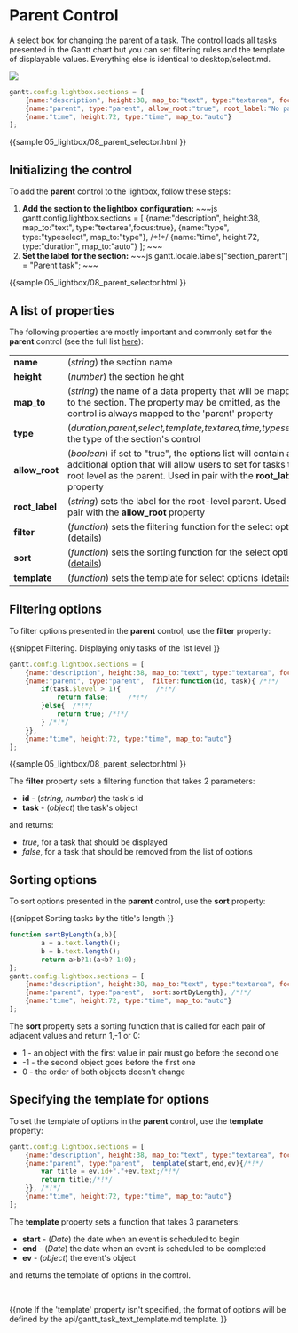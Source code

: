 Parent Control
==================================================
A select box for changing the parent of a task.  The control loads all tasks presented in the Gantt chart but you can set filtering rules and the template of displayable values.
Everything else is identical to desktop/select.md.
 

<img src="desktop/parent_control.png"/>

~~~js
gantt.config.lightbox.sections = [
	{name:"description", height:38, map_to:"text", type:"textarea", focus:true},
	{name:"parent", type:"parent", allow_root:"true", root_label:"No parent"}, /*!*/
	{name:"time", height:72, type:"time", map_to:"auto"}
];
~~~
{{sample
05_lightbox/08_parent_selector.html
}}



Initializing the control
-----------------------
To add the **parent** control to the lightbox, follow these steps:
<ol>
    <li><b>Add the section to the lightbox configuration:</b>
~~~js
gantt.config.lightbox.sections = [
	{name:"description", height:38, map_to:"text", type:"textarea",focus:true},
    {name:"type", type:"typeselect", map_to:"type"},  /*!*/
    {name:"time", height:72, type:"duration", map_to:"auto"}
];
~~~
	</li>
    <li><b>Set the label for the section:</b>
~~~js
gantt.locale.labels["section_parent"] = "Parent task";
~~~
	</li>
</ol>

{{sample
05_lightbox/08_parent_selector.html
}}       


A list of properties
------------------------------
The following properties are mostly important and commonly set for the **parent** control (see the full list <a href="api/gantt_lightbox_config.md">here</a>):

<table class="webixdoc_links">
	<tbody>
    	<tr>
			<td class="webixdoc_links0"><b>name</b></td>
			<td>(<i>string</i>) the section name </td>
		</tr>
        <tr>
			<td class="webixdoc_links0"><b>height</b></td>
			<td>(<i>number</i>) the section height</td>
		</tr>
        <tr>
			<td class="webixdoc_links0"><b>map_to</b></td>
			<td>(<i>string</i>) the name of a data property that will be mapped to the section. The property may be omitted, as the control is always mapped to the 'parent' property</td>
		</tr>
        <tr>
			<td class="webixdoc_links0"><b>type</b></td>
			<td>(<i>duration,parent,select,template,textarea,time,typeselect</i>) the type of the section's control</td>
		</tr>        
        <tr>
			<td class="webixdoc_links0"><b>allow_root</b></td>
			<td>(<i>boolean</i>) if set to "true", the options list will contain an additional option that will allow users to set for tasks the root level as the parent. Used in pair with the 
            <b>root_label</b> property</td>
		</tr>
        <tr>
			<td class="webixdoc_links0"><b>root_label</b></td>
			<td>(<i>string</i>) sets the label for the root-level parent. Used in pair with the <b>allow_root</b> property </td>
		</tr>
        <tr>
			<td class="webixdoc_links0"><b>filter</b></td>
			<td>(<i>function</i>) sets the filtering function for the select options (<a href="desktop/parent.md#filteringoptions">details</a>)</td>
		</tr>
        <tr>
			<td class="webixdoc_links0"><b>sort</b></td>
			<td>(<i>function</i>) sets the sorting function for the select options (<a href="desktop/parent.md#sortingoptions">details</a>)</td>
		</tr>
        <tr>
			<td class="webixdoc_links0"><b>template</b></td>
			<td>(<i>function</i>) sets the template for select options (<a href="desktop/parent.md#specifyingthetemplateforoptions">details</a>)</td>
		</tr>
</tbody>
</table>

Filtering options
--------------------------------------
To filter options presented in the **parent** control, use the **filter** property:

{{snippet
Filtering. Displaying only tasks of the 1st level
}}
~~~js
gantt.config.lightbox.sections = [
	{name:"description", height:38, map_to:"text", type:"textarea", focus:true},
	{name:"parent", type:"parent",  filter:function(id, task){ /*!*/
	 	if(task.$level > 1){         /*!*/
			return false;     /*!*/
		}else{  /*!*/
			return true; /*!*/
		} /*!*/
	}},
	{name:"time", height:72, type:"time", map_to:"auto"}
];
~~~
{{sample
05_lightbox/08_parent_selector.html
}}

The **filter** property sets a filtering function that takes 2 parameters:

- **id**  - (*string, number*) the task's id
- **task** - (*object*) the task's object

and returns:

- *true*, for a task that should be displayed
- *false*, for a task that should be removed from the list of options


Sorting options
---------------------------------------
To sort options presented in the **parent** control, use the **sort** property:


{{snippet
Sorting tasks by the title's length
}}
~~~js
function sortByLength(a,b){
        a = a.text.length();
        b = b.text.length();
        return a>b?1:(a<b?-1:0);
};
gantt.config.lightbox.sections = [
	{name:"description", height:38, map_to:"text", type:"textarea", focus:true},
	{name:"parent", type:"parent",  sort:sortByLength}, /*!*/
	{name:"time", height:72, type:"time", map_to:"auto"}
];
~~~

The **sort** property sets a sorting function that is  called for each pair of adjacent values and return 1,-1 or 0:

- 1 - an object with the first value in pair must go before the second one
- -1 - the second object goes before the first one
- 0 - the order of both objects doesn't change

Specifying the template for options
--------------------------------------------
To set the template of options in the **parent** control, use the **template** property:

~~~js
gantt.config.lightbox.sections = [
	{name:"description", height:38, map_to:"text", type:"textarea", focus:true},
	{name:"parent", type:"parent",  template(start,end,ev){/*!*/
    	var title = ev.id+"."+ev.text;/*!*/
        return title;/*!*/
    }}, /*!*/
	{name:"time", height:72, type:"time", map_to:"auto"}
];
~~~

The **template** property sets a function that takes 3 parameters: 

- **start** - (*Date*)  the date when an event is scheduled to begin
- **end** - (*Date*) the date when an event is scheduled to be completed
- **ev** - (*object*) the event's object


and returns the template of options in the control.

<br>

{{note
If the  'template' property isn't specified, the format of options will be defined by the api/gantt_task_text_template.md template.
}}
